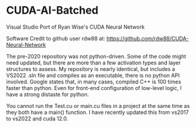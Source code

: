 # CUDA-AI-Batched
Visual Studio Port of Ryan Wise's CUDA Neural Network

Software Credit to github user rdw88 at:
https://github.com/rdw88/CUDA-Neural-Network

The pre-2020 repository was not python-driven.  Some of the code might need updated, but there are more than a few activation types and layer structures to assess.  My repository is nearly identical, but includes a VS2022 .sln file and compiles as an executable, there is no python API involved.  Google states that, in many cases, compiled C++ is 100 times faster than python.  Even for front-end configuration of low-level logic, I have a strong distaste for python.

You cannot run the Test.cu or main.cu files in a project at the same time as they both have a main() function.  I have recently updated this from vs2017 to vs2022 and cuda 12.0.
